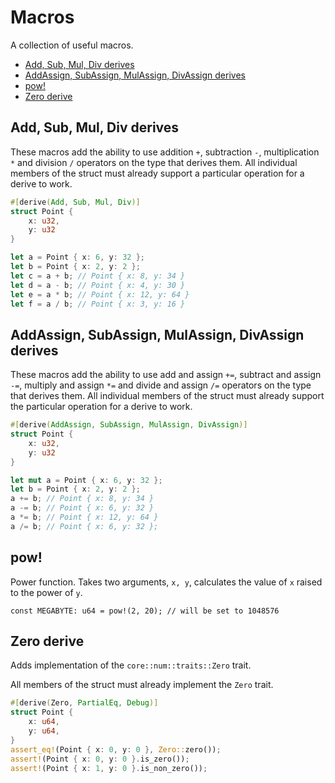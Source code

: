 # Macros

A collection of useful macros.

- [Add, Sub, Mul, Div derives](#add-sub-mul-div-derives)
- [AddAssign, SubAssign, MulAssign, DivAssign derives](#addassign-subassign-mulassign-divassign-derives)
- [pow!](#pow)
- [Zero derive](#zero-derive)

## Add, Sub, Mul, Div derives

These macros add the ability to use addition `+`, subtraction `-`, multiplication `*` and division `/` operators on the type that derives them. All individual members of the struct must already support a particular operation for a derive to work.

```rust
#[derive(Add, Sub, Mul, Div)]
struct Point {
    x: u32,
    y: u32
}

let a = Point { x: 6, y: 32 };
let b = Point { x: 2, y: 2 };
let c = a + b; // Point { x: 8, y: 34 }
let d = a - b; // Point { x: 4, y: 30 }
let e = a * b; // Point { x: 12, y: 64 }
let f = a / b; // Point { x: 3, y: 16 }
```

## AddAssign, SubAssign, MulAssign, DivAssign derives

These macros add the ability to use add and assign `+=`, subtract and assign `-=`, multiply and assign `*=` and divide and assign `/=` operators on the type that derives them. All individual members of the struct must already support the particular operation for a derive to work.

```rust
#[derive(AddAssign, SubAssign, MulAssign, DivAssign)]
struct Point {
    x: u32,
    y: u32
}

let mut a = Point { x: 6, y: 32 };
let b = Point { x: 2, y: 2 };
a += b; // Point { x: 8, y: 34 }
a -= b; // Point { x: 6, y: 32 }
a *= b; // Point { x: 12, y: 64 }
a /= b; // Point { x: 6, y: 32 };
```

## pow!

Power function. Takes two arguments, `x, y`, calculates the value of `x` raised to the power of `y`.

```cairo
const MEGABYTE: u64 = pow!(2, 20); // will be set to 1048576
```

## Zero derive

Adds implementation of the `core::num::traits::Zero` trait.

All members of the struct must already implement the `Zero` trait.

```rust
#[derive(Zero, PartialEq, Debug)]
struct Point {
    x: u64,
    y: u64,
}
assert_eq!(Point { x: 0, y: 0 }, Zero::zero());
assert!(Point { x: 0, y: 0 }.is_zero());
assert!(Point { x: 1, y: 0 }.is_non_zero());
```
